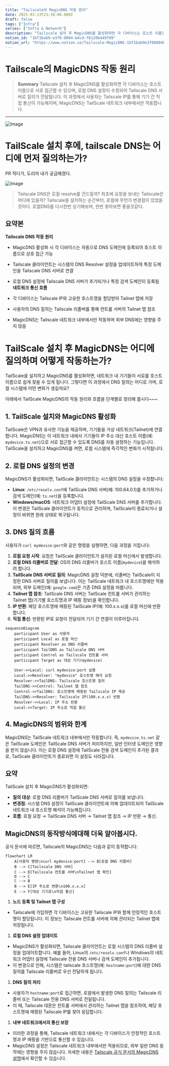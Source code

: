 ```yaml
---
title: "Tailscale의 MagicDNS 작동 원리"
date: 2025-03-23T23:38:00.000Z
draft: false
tags: ["Infra"]
series: ["Infra & Network"]
description: "Tailscale 설치 후 MagicDNS를 활성화하면 각 디바이스는 호스트 이름으로 서로 접근할 수 있으며, 로컬 DNS 설정이 수정되어 Tailscale DNS 서버로 질의가 전달됩니다. 이 과정에서 사용자는 Tailscale IP를 통해 기기 간 직접 통신이 가능해지며, MagicDNS는 TailScale 네트워크 내부에서만 작동합니다."
notion_id: "1bf1bab9-e3f8-8004-b4cd-fb120b4497d9"
notion_url: "https://www.notion.so/Tailscale-MagicDNS-1bf1bab9e3f88004b4cdfb120b4497d9"
---
```


# Tailscale의 MagicDNS 작동 원리

> **Summary**
> Tailscale 설치 후 MagicDNS를 활성화하면 각 디바이스는 호스트 이름으로 서로 접근할 수 있으며, 로컬 DNS 설정이 수정되어 Tailscale DNS 서버로 질의가 전달됩니다. 이 과정에서 사용자는 Tailscale IP를 통해 기기 간 직접 통신이 가능해지며, MagicDNS는 TailScale 네트워크 내부에서만 작동합니다.

---

![Image](image_eabbbe4337de.png)

# TailScale 설치 후에, tailscale DNS는 어디에 먼저 질의하는가?

PR 적다가, 도리어 내가 궁금해졌다.

![Image](image_b21e207ef5d3.png)

> Tailscale DNS은 로컬 resolve를 건드릴까? 최초에 요청을 보내는 Tailscale은 어디에 있을까? Tailscale을 설치하는 순간부터, 로컬에 무언가 변경점이 있었을것이다. 로컬DNS를 다시한번 상기해보며, 한번 찾아보면 좋을것같다.

## 요약본

**Tailscale DNS 작동 원리**

- MagicDNS 활성화 시 각 디바이스는 자동으로 DNS 도메인에 등록되어 호스트 이름으로 상호 접근 가능
- Tailscale 클라이언트는 시스템의 DNS Resolver 설정을 업데이트하여 특정 도메인을 Tailscale DNS 서버로 연결
- 로컬 DNS 설정에 Tailscale DNS 서버가 추가되거나 특정 검색 도메인이 등록됨
**네트워크 통신 흐름**

- 각 디바이스는 Tailscale IP와 고유한 호스트명을 할당받아 Tailnet 맵에 저장
- 사용자의 DNS 질의는 Tailscale 리졸버를 통해 컨트롤 서버의 Tailnet 맵 참조
- MagicDNS는 Tailscale 네트워크 내부에서만 작동하며 외부 DNS에는 영향을 주지 않음
# TailScale 설치 후 MagicDNS는 어디에 질의하며 어떻게 작동하는가?

TailScale을 설치하고 MagicDNS를 활성화하면, 네트워크 내 기기들이 서로를 호스트 이름으로 쉽게 찾을 수 있게 됩니다. 그렇다면 이 과정에서 DNS 질의는 어디로 가며, 로컬 시스템에 어떤 변화가 생길까요? 

아래에서 TailScale MagicDNS의 작동 원리와 흐름을 단계별로 정리해 봅시다~~~

## 1. TailScale 설치와 MagicDNS 활성화

TailScale은 VPN과 유사한 기능을 제공하며, 기기들을 가상 네트워크(Tailnet)에 연결합니다. MagicDNS는 이 네트워크 내에서 기기들이 IP 주소 대신 호스트 이름(예: `mydevice.ts.net`)으로 서로 접근할 수 있도록 DNS를 자동 설정하는 기능입니다. TailScale을 설치하고 MagicDNS를 켜면, 로컬 시스템에 즉각적인 변화가 시작됩니다.

## 2. 로컬 DNS 설정의 변경

MagicDNS가 활성화되면, TailScale 클라이언트는 시스템의 DNS 설정을 수정합니다:

- **Linux**: `/etc/resolv.conf`에 TailScale DNS 서버(예: 100.64.0.1)를 추가하거나 검색 도메인(예: `ts.net`)을 등록합니다.
- **Windows/macOS**: 네트워크 어댑터 설정에 TailScale DNS 서버를 추가합니다.
이 변경은 TailScale 클라이언트가 동적으로 관리하며, TailScale이 종료되거나 설정이 바뀌면 원래 상태로 복구됩니다.
## 3. DNS 질의 흐름

사용자가 `curl mydevice:port`와 같은 명령을 실행하면, 다음 과정을 거칩니다:

1. **로컬 요청 시작**: 요청은 TailScale 클라이언트가 설치된 로컬 머신에서 발생합니다.
1. **로컬 DNS 리졸버로 전달**: OS의 DNS 리졸버가 호스트 이름(`mydevice`)을 해석하려 합니다.
1. **TailScale DNS 서버로 질의**: MagicDNS 설정 덕분에, 리졸버는 TailScale이 지정한 DNS 서버로 질의를 보냅니다. 이는 TailScale 네트워크 내 호스트명에만 적용되며, 외부 도메인(예: `google.com`)은 기존 DNS 설정을 따릅니다.
1. **Tailnet 맵 참조**: TailScale DNS 서버는 TailScale 컨트롤 서버가 관리하는 Tailnet 맵(기기별 호스트명과 IP 매핑 정보)을 확인합니다.
1. **IP 반환**: 해당 호스트명에 매핑된 TailScale IP(예: 100.x.x.x)를 로컬 머신에 반환합니다.
1. **직접 통신**: 반환된 IP로 요청이 전달되어 기기 간 연결이 이루어집니다.
```mermaid
sequenceDiagram
    participant User as 사용자
    participant Local as 로컬 머신
    participant Resolver as DNS 리졸버
    participant TailDNS as Tailscale DNS 서버
    participant Control as Tailscale 컨트롤 서버
    participant Target as 대상 기기(mydevice)
    
    User->>Local: curl mydevice:port 실행
    Local->>Resolver: "mydevice" 호스트명 해석 요청
    Resolver->>TailDNS: Tailscale 호스트명 질의
    TailDNS->>Control: Tailnet 맵 참조
    Control->>TailDNS: 호스트명에 매핑된 Tailscale IP 제공
    TailDNS->>Resolver: Tailscale IP(100.x.x.x) 반환
    Resolver->>Local: IP 주소 반환
    Local->>Target: IP 주소로 직접 통신
```

## 4. MagicDNS의 범위와 한계

MagicDNS는 TailScale 네트워크 내부에서만 작동합니다. 즉, `mydevice.ts.net` 같은 TailScale 도메인은 TailScale DNS 서버가 처리하지만, 일반 인터넷 도메인은 영향을 받지 않습니다. 이는 로컬 DNS 설정에 TailScale 전용 검색 도메인이 추가된 결과로, TailScale 클라이언트가 종료되면 이 설정도 사라집니다.

## 요약

TailScale 설치 후 MagicDNS가 활성화되면:

- **질의 대상**: 로컬 DNS 리졸버가 TailScale DNS 서버로 질의를 보냅니다.
- **변경점**: 시스템 DNS 설정이 TailScale 클라이언트에 의해 업데이트되어 TailScale 네트워크 내 호스트명 해석이 가능해집니다.
- **흐름**: 로컬 요청 → TailScale DNS 서버 → Tailnet 맵 참조 → IP 반환 → 통신.
## MagicDNS의 동작방식에대해 더욱 알아봅시다.

공식 문서에 따르면, Tailscale의 MagicDNS는 다음과 같이 동작합니다:

```mermaid
flowchart LR
    A[사용자 명령\ncurl mydevice:port] --> B[로컬 DNS 리졸버]
    B --> C[Tailscale DNS 서버]
    C --> D[Tailscale 컨트롤 서버\nTailnet 맵 확인]
    D --> C
    C --> B
    B --> E[IP 주소로 변환\n100.x.x.x]
    E --> F[대상 기기로\n직접 통신]
```

1. **노드 등록 및 Tailnet 맵 구성**
  - Tailscale에 가입하면 각 디바이스는 고유한 Tailscale IP와 함께 안정적인 호스트명이 할당됩니다. 이 정보는 Tailscale 컨트롤 서버에 의해 관리되는 Tailnet 맵에 저장됩니다.
1. **로컬 DNS 설정 업데이트**
  - MagicDNS가 활성화되면, Tailscale 클라이언트는 로컬 시스템의 DNS 리졸버 설정을 업데이트합니다. 예를 들어, Linux의 `/etc/resolv.conf`나 Windows의 네트워크 어댑터 설정에 Tailscale 전용 DNS 서버나 검색 도메인이 추가됩니다.
  - 이 변경으로 인해, 시스템은 tailscale 호스트명(예: `hostname:port`)에 대한 DNS 질의를 Tailscale 리졸버로 우선 전달하게 됩니다.
1. **DNS 질의 처리**
  - 사용자가 `hostname:port`로 접근하면, 로컬에서 발생한 DNS 질의는 Tailscale 리졸버 또는 Tailscale 전용 DNS 서버로 전달됩니다.
  - 이 때, Tailscale 데몬은 컨트롤 서버에서 관리하는 Tailnet 맵을 참조하여, 해당 호스트명에 매핑된 Tailscale IP를 찾아 응답합니다.
1. **내부 네트워크에서의 통신 보장**
  - 이러한 과정을 통해, Tailscale 네트워크 내에서는 각 디바이스가 안정적인 호스트명과 IP 매핑을 기반으로 통신할 수 있습니다.
  - MagicDNS 설정은 Tailscale 네트워크 내부에서만 적용되므로, 외부 일반 DNS 동작에는 영향을 주지 않습니다.
자세한 내용은 [Tailscale 공식 문서의 MagicDNS 설명](https://tailscale.com/kb/1019/magicdns/)에서 확인할 수 있습니다.


